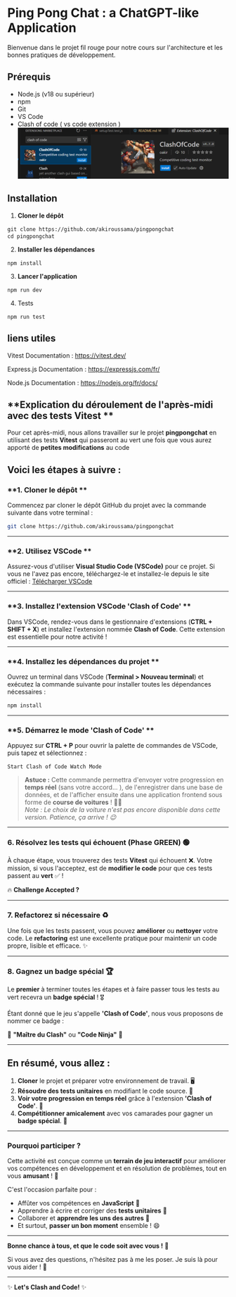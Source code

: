﻿# Ping Pong Chat : a ChatGPT-like Application 

Bienvenue dans le projet fil rouge pour notre cours sur l'architecture et les bonnes pratiques de développement.

## Prérequis

- Node.js (v18 ou supérieur)
- npm
- Git
- VS Code 
- Clash of code ( vs code extension )
![alt text](image.png)

## Installation

1. **Cloner le dépôt**
```
git clone https://github.com/akiroussama/pingpongchat
cd pingpongchat
```

2. **Installer les dépendances**

```
npm install
```

3. **Lancer l'application**

```
npm run dev
```
4. Tests

```
npm run test
```
## liens utiles

Vitest Documentation : https://vitest.dev/

Express.js Documentation : https://expressjs.com/fr/

Node.js Documentation : https://nodejs.org/fr/docs/



## **Explication du déroulement de l'après-midi avec des tests Vitest **
Pour cet après-midi, nous allons travailler sur le projet **pingpongchat** en utilisant des tests **Vitest** qui passeront au
vert une fois que vous aurez apporté de **petites modifications** au code 

**Voici les étapes à suivre :**
---
### **1. Cloner le dépôt **
Commencez par cloner le dépôt GitHub du projet avec la commande suivante dans votre terminal :
```bash
git clone https://github.com/akiroussama/pingpongchat
```
---
### **2. Utilisez VSCode **
Assurez-vous d'utiliser **Visual Studio Code (VSCode)** pour ce projet. Si vous ne l'avez pas encore, téléchargez-le et
installez-le depuis le site officiel :
 [Télécharger VSCode](https://code.visualstudio.com/)

---
### **3. Installez l'extension VSCode 'Clash of Code' **
Dans VSCode, rendez-vous dans le gestionnaire d'extensions (**CTRL + SHIFT + X**) et installez l'extension nommée
**Clash of Code**. Cette extension est essentielle pour notre activité ! 

---
### **4. Installez les dépendances du projet **
Ouvrez un terminal dans VSCode (**Terminal > Nouveau terminal**) et exécutez la commande suivante pour installer
toutes les dépendances nécessaires :
```bash
npm install
```
---
### **5. Démarrez le mode 'Clash of Code' **
Appuyez sur **CTRL + P** pour ouvrir la palette de commandes de VSCode, puis tapez et sélectionnez :
```
Start Clash of Code Watch Mode
```
> **Astuce :** Cette commande permettra d'envoyer votre progression en **temps réel** (sans votre accord... ), de
l'enregistrer dans une base de données, et de l'afficher ensuite dans une application frontend sous forme de 
 **course de voitures** ! 🚗💨  
> *Note : Le choix de la voiture n'est pas encore disponible dans cette version. Patience, ça arrive ! 😉*

---

### **6. Résolvez les tests qui échouent (Phase GREEN) 🟢**

À chaque étape, vous trouverez des tests **Vitest** qui échouent ❌. Votre mission, si vous l'acceptez, est de **modifier le code** pour que ces tests passent au **vert** ✅ !

🔥 **Challenge Accepted ?**

---

### **7. Refactorez si nécessaire ♻️**

Une fois que les tests passent, vous pouvez **améliorer** ou **nettoyer** votre code. Le **refactoring** est une excellente pratique pour maintenir un code propre, lisible et efficace. ✨

---

### **8. Gagnez un badge spécial 🏆**

Le **premier** à terminer toutes les étapes et à faire passer tous les tests au vert recevra un **badge spécial** ! 🎖️

Étant donné que le jeu s'appelle **'Clash of Code'**, nous vous proposons de nommer ce badge :

🌟 **"Maître du Clash"** ou **"Code Ninja"** 🥷

---

## **En résumé, vous allez :**

1. **Cloner** le projet et préparer votre environnement de travail. 🖥️
2. **Résoudre des tests unitaires** en modifiant le code source. 🧩
3. **Voir votre progression en temps réel** grâce à l'extension **'Clash of Code'**. 📡
4. **Compétitionner amicalement** avec vos camarades pour gagner un **badge spécial**. 🤝

---

### **Pourquoi participer ?**

Cette activité est conçue comme un **terrain de jeu interactif** pour améliorer vos compétences en développement et en résolution de problèmes, tout en vous **amusant** ! 🎉

C'est l'occasion parfaite pour :

- Affûter vos compétences en **JavaScript** 🔪
- Apprendre à écrire et corriger des **tests unitaires** 🧪
- Collaborer et **apprendre les uns des autres** 🤗
- Et surtout, **passer un bon moment** ensemble ! 😄

---

**Bonne chance à tous, et que le code soit avec vous !** 🚀

Si vous avez des questions, n'hésitez pas à me les poser. Je suis là pour vous aider ! 🙌

---

✨ **Let's Clash and Code!** ✨
